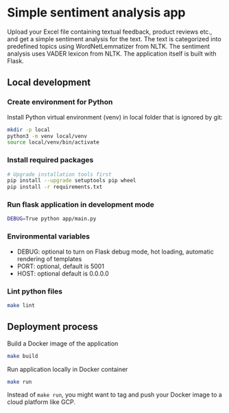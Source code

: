 # Simple sentiment analysis app
Upload your Excel file containing textual feedback, product reviews etc., and get a simple sentiment analysis for the text.
The text is categorized into predefined topics using WordNetLemmatizer from NLTK.
The sentiment analysis uses VADER lexicon from NLTK.
The application itself is built with Flask.

<!-- TODO: Add some images -->

## Local development 

### Create environment for Python

Install Python virtual environment (venv) in local folder that is ignored by git:

```bash
mkdir -p local
python3 -m venv local/venv
source local/venv/bin/activate
```

### Install required packages

```bash
# Upgrade installation tools first
pip install --upgrade setuptools pip wheel
pip install -r requirements.txt
```

### Run flask application in development mode
```bash
DEBUG=True python app/main.py
```
### Environmental variables
- DEBUG: optional to turn on Flask debug mode, hot loading, automatic rendering of templates
- PORT: optional, default is 5001
- HOST: optional default is 0.0.0.0

### Lint python files 
```bash
make lint
```

## Deployment process
Build a Docker image of the application
```bash
make build
```
Run application locally in Docker container
```bash
make run
```
Instead of `make run`, you might want to tag and push your Docker image to a cloud platform like GCP.